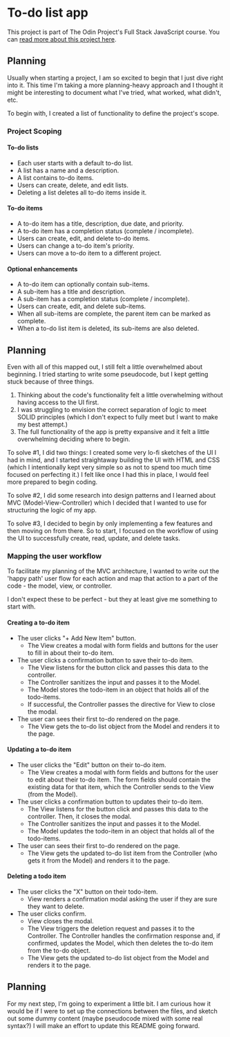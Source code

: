 # To-do list app

This project is part of The Odin Project's Full Stack JavaScript course. You can [read more about this project here](https://www.theodinproject.com/lessons/node-path-javascript-todo-list).

## Planning

Usually when starting a project, I am so excited to begin that I just dive right into it. This time I'm taking a more planning-heavy approach and I thought it might be interesting to document what I've tried, what worked, what didn't, etc.

To begin with, I created a list of functionality to define the project's scope.

### Project Scoping

#### To-do lists

- Each user starts with a default to-do list.
- A list has a name and a description.
- A list contains to-do items.
- Users can create, delete, and edit lists.
- Deleting a list deletes all to-do items inside it.

#### To-do items

- A to-do item has a title, description, due date, and priority.
- A to-do item has a completion status (complete / incomplete).
- Users can create, edit, and delete to-do items.
- Users can change a to-do item's priority.
- Users can move a to-do item to a different project.

#### Optional enhancements

- A to-do item can optionally contain sub-items.
- A sub-item has a title and description.
- A sub-item has a completion status (complete / incomplete).
- Users can create, edit, and delete sub-items.
- When all sub-items are complete, the parent item can be marked as complete.
- When a to-do list item is deleted, its sub-items are also deleted.

## Planning

Even with all of this mapped out, I still felt a little overwhelmed about beginning. I tried starting to write some pseudocode, but I kept getting stuck because of three things.

1. Thinking about the code's functionality felt a little overwhelming without having access to the UI first.
2. I was struggling to envision the correct separation of logic to meet SOLID principles (which I don't expect to fully meet but I want to make my best attempt.)
3. The full functionality of the app is pretty expansive and it felt a little overwhelming deciding where to begin.

To solve #1, I did two things: I created some very lo-fi sketches of the UI I had in mind, and I started straightaway building the UI with HTML and CSS (which I intentionally kept very simple so as not to spend too much time focused on perfecting it.) I felt like once I had this in place, I would feel more prepared to begin coding.

To solve #2, I did some research into design patterns and I learned about MVC (Model-View-Controller) which I decided that I wanted to use for structuring the logic of my app.

To solve #3, I decided to begin by only implementing a few features and then moving on from there. So to start, I focused on the workflow of using the UI to successfully create, read, update, and delete tasks.

### Mapping the user workflow

To facilitate my planning of the MVC architecture, I wanted to write out the 'happy path' user flow for each action and map that action to a part of the code - the model, view, or controller.

I don't expect these to be perfect - but they at least give me something to start with.

#### Creating a to-do item

- The user clicks "+ Add New Item" button.
  - The View creates a modal with form fields and buttons for the user to fill in about their to-do item.
- The user clicks a confirmation button to save their to-do item.
  - The View listens for the button click and passes this data to the controller.
  - The Controller sanitizes the input and passes it to the Model.
  - The Model stores the todo-item in an object that holds all of the todo-items.
  - If successful, the Controller passes the directive for View to close the modal.
- The user can sees their first to-do rendered on the page.
  - The View gets the to-do list object from the Model and renders it to the page.

#### Updating a to-do item

- The user clicks the "Edit" button on their to-do item.
  - The View creates a modal with form fields and buttons for the user to edit about their to-do item. The form fields should contain the existing data for that item, which the Controller sends to the View (from the Model).
- The user clicks a confirmation button to updates their to-do item.
  - The View listens for the button click and passes this data to the controller. Then, it closes the modal.
  - The Controller sanitizes the input and passes it to the Model.
  - The Model updates the todo-item in an object that holds all of the todo-items.
- The user can sees their first to-do rendered on the page.
  - The View gets the updated to-do list item from the Controller (who gets it from the Model) and renders it to the page.

#### Deleting a todo item

- The user clicks the "X" button on their todo-item.
  - View renders a confirmation modal asking the user if they are sure they want to delete.
- The user clicks confirm.
  - View closes the modal.
  - The View triggers the deletion request and passes it to the Controller. The Controller handles the confirmation response and, if confirmed, updates the Model, which then deletes the to-do item from the to-do object.
  - The View gets the updated to-do list object from the Model and renders it to the page.

## Planning

For my next step, I'm going to experiment a little bit. I am curious how it would be if I were to set up the connections between the files, and sketch out some dummy content (maybe pseudocode mixed with some real syntax?) I will make an effort to update this README going forward.
